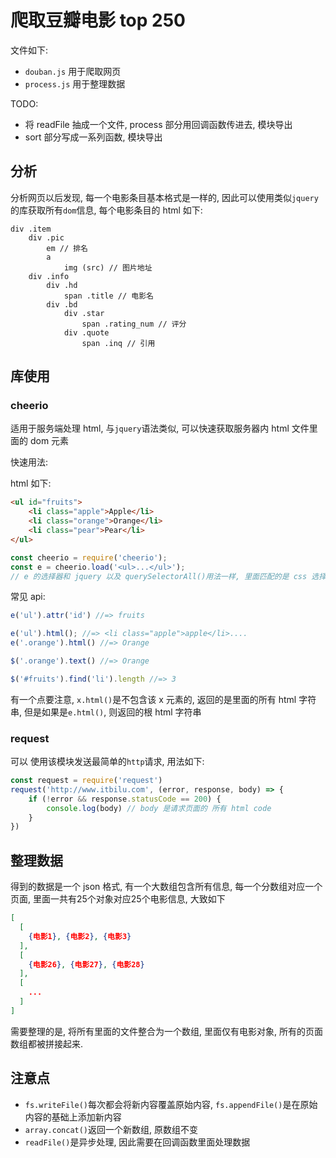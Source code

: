 # 爬取豆瓣电影 top 250

文件如下:
- `douban.js` 用于爬取网页
- `process.js` 用于整理数据

TODO:
- 将 readFile 抽成一个文件, process 部分用回调函数传进去, 模块导出
- sort 部分写成一系列函数, 模块导出

## 分析

分析网页以后发现, 每一个电影条目基本格式是一样的, 因此可以使用类似`jquery`的库获取所有`dom`信息, 每个电影条目的 html 如下:
```pug
div .item 
    div .pic
        em // 排名
        a 
            img (src) // 图片地址
    div .info
        div .hd
            span .title // 电影名
        div .bd
            div .star
                span .rating_num // 评分
            div .quote
                span .inq // 引用
```

## 库使用

### cheerio
适用于服务端处理 html, 与`jquery`语法类似, 可以快速获取服务器内 html 文件里面的 dom 元素

快速用法:

html 如下:
```html
<ul id="fruits">
    <li class="apple">Apple</li>
    <li class="orange">Orange</li>
    <li class="pear">Pear</li>
</ul>
```

```js
const cheerio = require('cheerio');
const e = cheerio.load('<ul>...</ul>');
// e 的选择器和 jquery 以及 querySelectorAll()用法一样, 里面匹配的是 css 选择器
```

常见 api:
```js
e('ul').attr('id') //=> fruits

e('ul').html(); //=> <li class="apple">apple</li>....
e('.orange').html() //=> Orange

$('.orange').text() //=> Orange

$('#fruits').find('li').length //=> 3
```
有一个点要注意, `x.html()`是不包含该 x 元素的, 返回的是里面的所有 html 字符串, 但是如果是`e.html()`, 则返回的根 html 字符串

### request

可以 使用该模块发送最简单的`http`请求, 用法如下:

```js
const request = require('request')
request('http://www.itbilu.com', (error, response, body) => {
    if (!error && response.statusCode == 200) {
        console.log(body) // body 是请求页面的 所有 html code
    }
})
```

## 整理数据
得到的数据是一个 json 格式, 有一个大数组包含所有信息, 每一个分数组对应一个页面, 里面一共有25个对象对应25个电影信息, 大致如下
```json
[
  [
    {电影1}, {电影2}, {电影3}
  ],
  [
    {电影26}, {电影27}, {电影28}
  ],
  [
    ...
  ]
]
```

需要整理的是, 将所有里面的文件整合为一个数组, 里面仅有电影对象, 所有的页面数组都被拼接起来.

## 注意点

- `fs.writeFile()`每次都会将新内容覆盖原始内容, `fs.appendFile()`是在原始内容的基础上添加新内容
- `array.concat()`返回一个新数组, 原数组不变
- `readFile()`是异步处理, 因此需要在回调函数里面处理数据